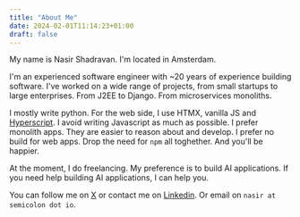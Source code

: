 ```yaml
---
title: "About Me"
date: 2024-02-01T11:14:23+01:00
draft: false
---
```

My name is Nasir Shadravan. I'm located in Amsterdam.

I'm an experienced software engineer with ~20 years of experience building software. I've worked on a wide range of projects, from small startups to large enterprises. From J2EE to Django. From microservices monoliths.

I mostly write python. For the web side, I use HTMX, vanilla JS and [Hyperscript](https://hyperscript.org/). I avoid writing Javascript as much as possible. I prefer monolith apps. They are easier to reason about and develop. I prefer no build for web apps. Drop the need for `npm` all toghether. And you'll be happier.

At the moment, I do freelancing. My preference is to build AI applications. If you need help building AI applications, I can help you.

You can follow me on [X](https://twitter.com/n4cr) or contact me on [Linkedin](https://twitter.com/n4cr). Or email on `nasir at semicolon dot io`. 
